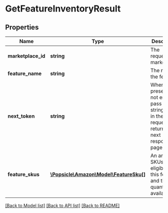 # GetFeatureInventoryResult

## Properties
Name | Type | Description | Notes
------------ | ------------- | ------------- | -------------
**marketplace_id** | **string** | The requested marketplace. | 
**feature_name** | **string** | The name of the feature. | 
**next_token** | **string** | When present and not empty, pass this string token in the next request to return the next response page. | [optional] 
**feature_skus** | [**\Popsicle\Amazon\Model\FeatureSku[]**](FeatureSku.md) | An array of SKUs eligible for this feature and the quantity available. | [optional] 

[[Back to Model list]](../../README.md#documentation-for-models) [[Back to API list]](../../README.md#documentation-for-api-endpoints) [[Back to README]](../../README.md)

